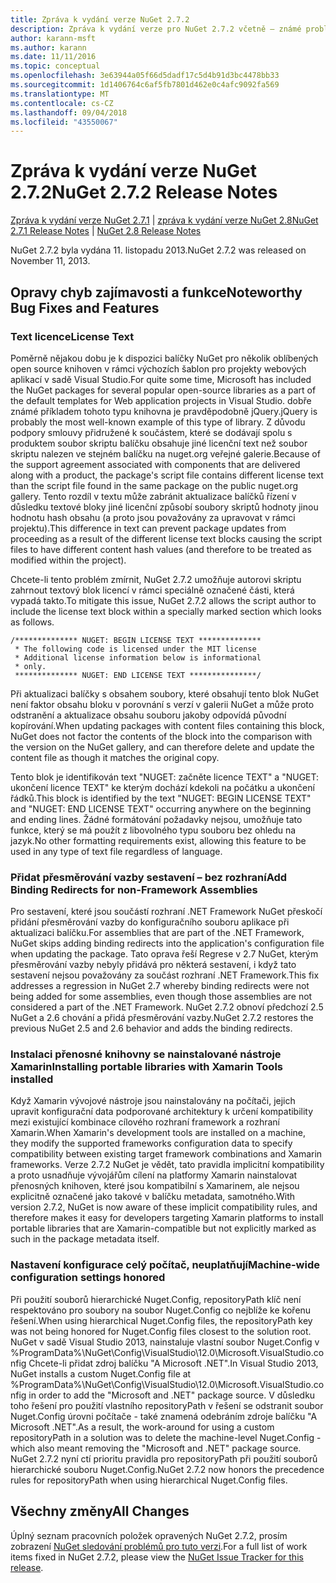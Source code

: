 ```yaml
---
title: Zpráva k vydání verze NuGet 2.7.2
description: Zpráva k vydání verze pro NuGet 2.7.2 včetně – známé problémy, opravy chyb, nové funkce a chcete.
author: karann-msft
ms.author: karann
ms.date: 11/11/2016
ms.topic: conceptual
ms.openlocfilehash: 3e63944a05f66d5dadf17c5d4b91d3bc4478bb33
ms.sourcegitcommit: 1d1406764c6af5fb7801d462e0c4afc9092fa569
ms.translationtype: MT
ms.contentlocale: cs-CZ
ms.lasthandoff: 09/04/2018
ms.locfileid: "43550067"
---
```

# <a name="nuget-272-release-notes"></a><span data-ttu-id="06be5-103">Zpráva k vydání verze NuGet 2.7.2</span><span class="sxs-lookup"><span data-stu-id="06be5-103">NuGet 2.7.2 Release Notes</span></span>

<span data-ttu-id="06be5-104">[Zpráva k vydání verze NuGet 2.7.1](../release-notes/nuget-2.7.1.md) | [zpráva k vydání verze NuGet 2.8](../release-notes/nuget-2.8.md)</span><span class="sxs-lookup"><span data-stu-id="06be5-104">[NuGet 2.7.1 Release Notes](../release-notes/nuget-2.7.1.md) | [NuGet 2.8 Release Notes](../release-notes/nuget-2.8.md)</span></span>

<span data-ttu-id="06be5-105">NuGet 2.7.2 byla vydána 11. listopadu 2013.</span><span class="sxs-lookup"><span data-stu-id="06be5-105">NuGet 2.7.2 was released on November 11, 2013.</span></span>

## <a name="noteworthy-bug-fixes-and-features"></a><span data-ttu-id="06be5-106">Opravy chyb zajímavosti a funkce</span><span class="sxs-lookup"><span data-stu-id="06be5-106">Noteworthy Bug Fixes and Features</span></span>

### <a name="license-text"></a><span data-ttu-id="06be5-107">Text licence</span><span class="sxs-lookup"><span data-stu-id="06be5-107">License Text</span></span>
<span data-ttu-id="06be5-108">Poměrně nějakou dobu je k dispozici balíčky NuGet pro několik oblíbených open source knihoven v rámci výchozích šablon pro projekty webových aplikací v sadě Visual Studio.</span><span class="sxs-lookup"><span data-stu-id="06be5-108">For quite some time, Microsoft has included the NuGet packages for several popular open-source libraries as a part of the default templates for Web application projects in Visual Studio.</span></span> <span data-ttu-id="06be5-109">dobře známé příkladem tohoto typu knihovna je pravděpodobně jQuery.</span><span class="sxs-lookup"><span data-stu-id="06be5-109">jQuery is probably the most well-known example of this type of library.</span></span> <span data-ttu-id="06be5-110">Z důvodu podpory smlouvy přidružené k součástem, které se dodávají spolu s produktem soubor skriptu balíčku obsahuje jiné licenční text než soubor skriptu nalezen ve stejném balíčku na nuget.org veřejné galerie.</span><span class="sxs-lookup"><span data-stu-id="06be5-110">Because of the support agreement associated with components that are delivered along with a product, the package's script file contains different license text than the script file found in the same package on the public nuget.org gallery.</span></span> <span data-ttu-id="06be5-111">Tento rozdíl v textu může zabránit aktualizace balíčků řízení v důsledku textové bloky jiné licenční způsobí soubory skriptů hodnoty jinou hodnotu hash obsahu (a proto jsou považovány za upravovat v rámci projektu).</span><span class="sxs-lookup"><span data-stu-id="06be5-111">This difference in text can prevent package updates from proceeding as a result of the different license text blocks causing the script files to have different content hash values (and therefore to be treated as modified within the project).</span></span>

<span data-ttu-id="06be5-112">Chcete-li tento problém zmírnit, NuGet 2.7.2 umožňuje autorovi skriptu zahrnout textový blok licencí v rámci speciálně označené části, která vypadá takto.</span><span class="sxs-lookup"><span data-stu-id="06be5-112">To mitigate this issue, NuGet 2.7.2 allows the script author to include the license text block within a specially marked section which looks as follows.</span></span>

    /************** NUGET: BEGIN LICENSE TEXT **************
     * The following code is licensed under the MIT license
     * Additional license information below is informational
     * only.
     ************** NUGET: END LICENSE TEXT ***************/

<span data-ttu-id="06be5-113">Při aktualizaci balíčky s obsahem soubory, které obsahují tento blok NuGet není faktor obsahu bloku v porovnání s verzí v galerii NuGet a může proto odstranění a aktualizace obsahu souboru jakoby odpovídá původní kopírování.</span><span class="sxs-lookup"><span data-stu-id="06be5-113">When updating packages with content files containing this block, NuGet does not factor the contents of the block into the comparison with the version on the NuGet gallery, and can therefore delete and update the content file as though it matches the original copy.</span></span>

<span data-ttu-id="06be5-114">Tento blok je identifikován text "NUGET: začněte licence TEXT" a "NUGET: ukončení licence TEXT" ke kterým dochází kdekoli na počátku a ukončení řádků.</span><span class="sxs-lookup"><span data-stu-id="06be5-114">This block is identified by the text "NUGET: BEGIN LICENSE TEXT" and "NUGET: END LICENSE TEXT" occurring anywhere on the beginning and ending lines.</span></span>  <span data-ttu-id="06be5-115">Žádné formátování požadavky nejsou, umožňuje tato funkce, který se má použít z libovolného typu souboru bez ohledu na jazyk.</span><span class="sxs-lookup"><span data-stu-id="06be5-115">No other formatting requirements exist, allowing this feature to be used in any type of text file regardless of language.</span></span>

### <a name="add-binding-redirects-for-non-framework-assemblies"></a><span data-ttu-id="06be5-116">Přidat přesměrování vazby sestavení – bez rozhraní</span><span class="sxs-lookup"><span data-stu-id="06be5-116">Add Binding Redirects for non-Framework Assemblies</span></span>
<span data-ttu-id="06be5-117">Pro sestavení, které jsou součástí rozhraní .NET Framework NuGet přeskočí přidání přesměrování vazby do konfiguračního souboru aplikace při aktualizaci balíčku.</span><span class="sxs-lookup"><span data-stu-id="06be5-117">For assemblies that are part of the .NET Framework, NuGet skips adding binding redirects into the application's configuration file when updating the package.</span></span> <span data-ttu-id="06be5-118">Tato oprava řeší Regrese v 2.7 NuGet, kterým přesměrování vazby nebyly přidává pro některá sestavení, i když tato sestavení nejsou považovány za součást rozhraní .NET Framework.</span><span class="sxs-lookup"><span data-stu-id="06be5-118">This fix addresses a regression in NuGet 2.7 whereby binding redirects were not being added for some assemblies, even though those assemblies are not considered a part of the .NET Framework.</span></span> <span data-ttu-id="06be5-119">NuGet 2.7.2 obnoví předchozí 2.5 NuGet a 2.6 chování a přidá přesměrování vazby.</span><span class="sxs-lookup"><span data-stu-id="06be5-119">NuGet 2.7.2 restores the previous NuGet 2.5 and 2.6 behavior and adds the binding redirects.</span></span>

### <a name="installing-portable-libraries-with-xamarin-tools-installed"></a><span data-ttu-id="06be5-120">Instalaci přenosné knihovny se nainstalované nástroje Xamarin</span><span class="sxs-lookup"><span data-stu-id="06be5-120">Installing portable libraries with Xamarin Tools installed</span></span>
<span data-ttu-id="06be5-121">Když Xamarin vývojové nástroje jsou nainstalovány na počítači, jejich upravit konfigurační data podporované architektury k určení kompatibility mezi existující kombinace cílového rozhraní framework a rozhraní Xamarin.</span><span class="sxs-lookup"><span data-stu-id="06be5-121">When Xamarin's development tools are installed on a machine, they modify the supported frameworks configuration data to specify compatibility between existing target framework combinations and Xamarin frameworks.</span></span> <span data-ttu-id="06be5-122">Verze 2.7.2 NuGet je vědět, tato pravidla implicitní kompatibility a proto usnadňuje vývojářům cílení na platformy Xamarin nainstalovat přenosných knihoven, které jsou kompatibilní s Xamarinem, ale nejsou explicitně označené jako takové v balíčku metadata, samotného.</span><span class="sxs-lookup"><span data-stu-id="06be5-122">With version 2.7.2, NuGet is now aware of these implicit compatibility rules, and therefore makes it easy for developers targeting Xamarin platforms to install portable libraries that are Xamarin-compatible but not explicitly marked as such in the package metadata itself.</span></span>

### <a name="machine-wide-configuration-settings-honored"></a><span data-ttu-id="06be5-123">Nastavení konfigurace celý počítač, neuplatňují</span><span class="sxs-lookup"><span data-stu-id="06be5-123">Machine-wide configuration settings honored</span></span>
<span data-ttu-id="06be5-124">Při použití souborů hierarchické Nuget.Config, repositoryPath klíč není respektováno pro soubory na soubor Nuget.Config co nejblíže ke kořenu řešení.</span><span class="sxs-lookup"><span data-stu-id="06be5-124">When using hierarchical Nuget.Config files, the repositoryPath key was not being honored for Nuget.Config files closest to the solution root.</span></span> <span data-ttu-id="06be5-125">NuGet v sadě Visual Studio 2013, nainstaluje vlastní soubor Nuget.Config v %ProgramData%\NuGet\Config\VisualStudio\12.0\Microsoft.VisualStudio.config Chcete-li přidat zdroj balíčku "A Microsoft .NET".</span><span class="sxs-lookup"><span data-stu-id="06be5-125">In Visual Studio 2013, NuGet installs a custom Nuget.Config file at %ProgramData%\NuGet\Config\VisualStudio\12.0\Microsoft.VisualStudio.config in order to add the "Microsoft and .NET" package source.</span></span> <span data-ttu-id="06be5-126">V důsledku toho řešení pro použití vlastního repositoryPath v řešení se odstranit soubor Nuget.Config úrovni počítače - také znamená odebráním zdroje balíčku "A Microsoft .NET".</span><span class="sxs-lookup"><span data-stu-id="06be5-126">As a result, the work-around for using a custom repositoryPath in a solution was to delete the machine-level Nuget.Config - which also meant removing the "Microsoft and .NET" package source.</span></span> <span data-ttu-id="06be5-127">NuGet 2.7.2 nyní ctí prioritu pravidla pro repositoryPath při použití souborů hierarchické souboru Nuget.Config.</span><span class="sxs-lookup"><span data-stu-id="06be5-127">NuGet 2.7.2 now honors the precedence rules for repositoryPath when using hierarchical Nuget.Config files.</span></span>

## <a name="all-changes"></a><span data-ttu-id="06be5-128">Všechny změny</span><span class="sxs-lookup"><span data-stu-id="06be5-128">All Changes</span></span>
<span data-ttu-id="06be5-129">Úplný seznam pracovních položek opravených NuGet 2.7.2, prosím zobrazení [NuGet sledování problémů pro tuto verzi](https://nuget.codeplex.com/workitem/list/advanced?keyword=&status=All&type=All&priority=All&release=NuGet%202.7.2&assignedTo=All&component=All&sortField=LastUpdatedDate&sortDirection=Descending&page=0&reasonClosed=Fixed).</span><span class="sxs-lookup"><span data-stu-id="06be5-129">For a full list of work items fixed in NuGet 2.7.2, please view the [NuGet Issue Tracker for this release](https://nuget.codeplex.com/workitem/list/advanced?keyword=&status=All&type=All&priority=All&release=NuGet%202.7.2&assignedTo=All&component=All&sortField=LastUpdatedDate&sortDirection=Descending&page=0&reasonClosed=Fixed).</span></span>
